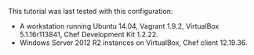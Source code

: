 This tutorial was last tested with this configuration:

* A workstation running Ubuntu 14.04, Vagrant 1.9.2, VirtualBox 5.1.16r113841, Chef Development Kit 1.2.22.
* Windows Server 2012 R2 instances on VirtualBox, Chef client 12.19.36.

